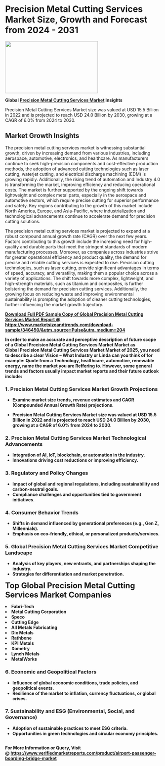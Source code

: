 <H1>Precision Metal Cutting Services Market Size, Growth and Forecast from 2024 - 2031</H1><img class="aligncenter size-medium wp-image-584254" src="https://thirdeyenews.in/wp-content/uploads/2024/09/Global-Market-Research-300x168.jpeg" alt="" width="300" height="168" /><p><strong>Global&nbsp;<a href="https://www.marketsizeandtrends.com/download-sample/346450/&amp;utm_source=Pulse&amp;utm_medium=204">Precision Metal Cutting Services Market</a> Insights</strong></p><p>Precision Metal Cutting Services Market size was valued at USD 15.5 Billion in 2022 and is projected to reach USD 24.0 Billion by 2030, growing at a CAGR of 6.0% from 2024 to 2030.</p><p><h2>Market Growth Insights</h2> <p>The precision metal cutting services market is witnessing substantial growth, driven by increasing demand from various industries, including aerospace, automotive, electronics, and healthcare. As manufacturers continue to seek high-precision components and cost-effective production methods, the adoption of advanced cutting technologies such as laser cutting, waterjet cutting, and electrical discharge machining (EDM) is growing rapidly. Additionally, the rising trend of automation and Industry 4.0 is transforming the market, improving efficiency and reducing operational costs. The market is further supported by the ongoing shift towards lightweight and complex metal parts, especially in the aerospace and automotive sectors, which require precise cutting for superior performance and safety. Key regions contributing to the growth of this market include North America, Europe, and Asia-Pacific, where industrialization and technological advancements continue to accelerate demand for precision cutting solutions.</p> <p><strong><a href="#"></a></strong></p> <p>The precision metal cutting services market is projected to expand at a robust compound annual growth rate (CAGR) over the next few years. Factors contributing to this growth include the increasing need for high-quality and durable parts that meet the stringent standards of modern manufacturing processes. Moreover, as companies across industries strive for greater operational efficiency and product quality, the demand for precise and reliable cutting services is expected to rise. Precision cutting technologies, such as laser cutting, provide significant advantages in terms of speed, accuracy, and versatility, making them a popular choice across a variety of applications. The shift towards more complex, lightweight, and high-strength materials, such as titanium and composites, is further bolstering the demand for precision cutting services. Additionally, the growing focus on reducing waste and improving environmental sustainability is prompting the adoption of cleaner cutting technologies, further influencing the market growth trajectory.</p> <p><strong><a href="#"></p><p><span class=""><strong>Download Full PDF Sample Copy of Global Precision Metal Cutting Services Market Report</strong> @ <a href="https://www.marketsizeandtrends.com/download-sample/346450/&amp;utm_source=Pulse&amp;utm_medium=204" target="_blank">https://www.marketsizeandtrends.com/download-sample/346450/&amp;utm_source=Pulse&amp;utm_medium=204</a></span></p><p>In order to make an accurate and perceptive description of future scope of a Global&nbsp;Precision Metal Cutting Services Market Market as Global&nbsp;Precision Metal Cutting Services Market Market of 2025, you need to describe a clear Vision &ndash; What Industry or Linda can you think of for example: Quote from a Technology, healthcare, automotive, renewable energy, name the market you are Reffering to. However, some general trends and factors usually impact market reports and their future outlook include:</p><h3>1.&nbsp;<strong>Precision Metal Cutting Services Market Growth Projections</strong></h3><ul><li>Examine market size trends, revenue estimates and CAGR (Compounded Annual Growth Rate) projections.</li><li><p>Precision Metal Cutting Services Market size was valued at USD 15.5 Billion in 2022 and is projected to reach USD 24.0 Billion by 2030, growing at a CAGR of 6.0% from 2024 to 2030.</p></li></ul><h3>2.&nbsp;<strong>Precision Metal Cutting Services Market Technological Advancements</strong></h3><ul><li>Integration of AI, IoT, blockchain, or automation in the industry.</li><li>Innovations driving cost reductions or improving efficiency.</li></ul><h3>3.&nbsp;<strong>Regulatory and Policy Changes</strong></h3><ul><li>Impact of global and regional regulations, including sustainability and carbon-neutral goals.</li><li>Compliance challenges and opportunities tied to government initiatives.</li></ul><h3>4.&nbsp;<strong>Consumer Behavior Trends</strong></h3><ul><li>Shifts in demand influenced by generational preferences (e.g., Gen Z, Millennials).</li><li>Emphasis on eco-friendly, ethical, or personalized products/services.</li></ul><h3>5.&nbsp;<strong>Global Precision Metal Cutting Services Market Competitive Landscape</strong></h3><ul><li>Analysis of key players, new entrants, and partnerships shaping the industry.</li><li>Strategies for differentiation and market penetration.</li></ul><p data-pm-slice="1 1 []"><span style="color: inherit; font-family: inherit; font-size: 25px;">Top Global Precision Metal Cutting Services Market Companies</span></p><div class="" data-test-id=""><p><li>Fabri-Tech</li><li> Metal Cutting Corporation</li><li> Speco</li><li> Cutting Edge</li><li> All Metals Fabricating</li><li> Dix Metals</li><li> Rathbone</li><li> KPI Metals</li><li> Xometry</li><li> Lynch Metals</li><li> MetalWorks</li></p></div><h3>6.&nbsp;<strong>Economic and Geopolitical Factors</strong></h3><ul><li>Influence of global economic conditions, trade policies, and geopolitical events.</li><li>Resilience of the market to inflation, currency fluctuations, or global crises.</li></ul><h3>7.&nbsp;<strong>Sustainability and ESG (Environmental, Social, and Governance)</strong></h3><ul><li>Adoption of sustainable practices to meet ESG criteria.</li><li>Opportunities in green technologies and circular economy principles.</li></ul><h2><strong style="font-size: 14px;">For More Information or Query, Visit @&nbsp;</strong><a style="background-color: #ffffff; font-size: 14px;" href="https://www.marketsizeandtrends.com/report/precision-metal-cutting-services-market/" target="_blank">https://www.verifiedmarketreports.com/product/airport-passenger-boarding-bridge-market</a></h2>
